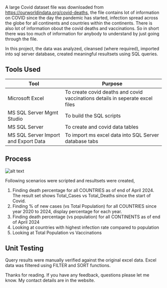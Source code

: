 A large Covid dataset file was downloaded from https://ourworldindata.org/covid-deaths, the file contains lot of information on COVID since the day the pandemic has started, infection spread across the globe for all continents and countries within the continents. There is also lot of information obout the covid deaths and vaccinations. So in short there was too much of information for anybody to understand by just going through the file. 

In this project, the data was analyzed, cleansed (where required), imported into sql server database, created meaningful resultsets using SQL queries.

## Tools Used

Tool | Purpose 
--- | --- 
Microsoft Excel | To create covid deaths and covid vaccinations details in seperate excel files 
MS SQL Server Mgmt Studio | To build the SQL scripts
MS SQL Server | To create and covid data tables 
MS SQL Server Import and Export Data | To import ms excel data into SQL Server database tabs

## Process
![alt text](https://github.com/smvishnu/Covid-DataExploration-Sql/blob/main/Covid_Data_Exploration.png "Covid Data Exploration")

Following scenarios were scripted and resultsets were created,
1. Finding death percentage for all COUNTRIES as of end of April 2024. The result set shows Total_Cases vs Total_Deaths since the start of Covid.
2. Finding % of new cases (vs Total Population) for all COUNTRIES since year 2020 to 2024, display percentage for each year.
3. Finding death percentage (vs population) for all CONTINENTS as of end of April 2024
4. Looking at countries with highest infection rate compared to population
5. Looking at Total Population vs Vaccinations
    
## Unit Testing

Query results were manually verified against the original excel data. Excel data was filtered using FILTER and SORT functions.

Thanks for reading. If you have any feedback, questions please let me know. My contact details are in the website.


